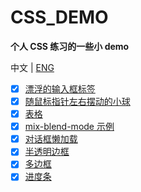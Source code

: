 # CSS_DEMO

**个人 CSS 练习的一些小 demo**

中文 | [ENG](README_EN.md)

- [x] [漂浮的输入框标签](float_input_label.html)
- [x] [随鼠标指针左右摆动的小球](ball_position_change_with_pointer_move.html)
- [x] [表格](table.html)
- [x] [mix-blend-mode 示例](mix_blend_mode.html)
- [x] [对话框懒加载](lazy_load_conversation.html)
- [x] [半透明边框](translucent_border.html)
- [x] [多边框](multiple_borders.html)
- [x] [进度条](canvas_progress.html)
